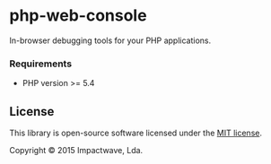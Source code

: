 # php-web-console
In-browser debugging tools for your PHP applications.

### Requirements

- PHP version >= 5.4

## License

This library is open-source software licensed under the [MIT license](http://opensource.org/licenses/MIT).

Copyright &copy; 2015 Impactwave, Lda.
